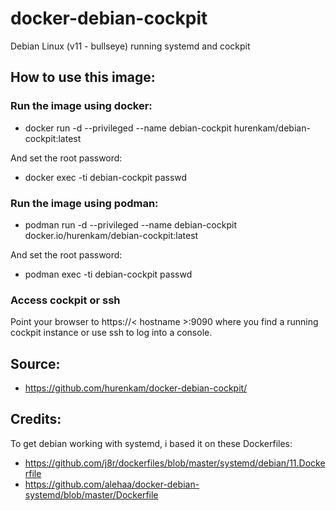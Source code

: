 # docker-debian-cockpit
Debian Linux (v11 - bullseye) running systemd and cockpit


## How to use this image:

### Run the image using docker:
- docker run -d --privileged --name debian-cockpit hurenkam/debian-cockpit:latest

And set the root password:

- docker exec -ti debian-cockpit passwd 

### Run the image using podman:
- podman run -d --privileged --name debian-cockpit docker.io/hurenkam/debian-cockpit:latest

And set the root password:

- podman exec -ti debian-cockpit passwd 

### Access cockpit or ssh
Point your browser to https://< hostname >:9090 where you find a running cockpit instance
or use ssh <hostname> to log into a console.

## Source:
- https://github.com/hurenkam/docker-debian-cockpit/
 
## Credits:
To get debian working with systemd, i based it on these Dockerfiles:
- https://github.com/j8r/dockerfiles/blob/master/systemd/debian/11.Dockerfile
- https://github.com/alehaa/docker-debian-systemd/blob/master/Dockerfile
